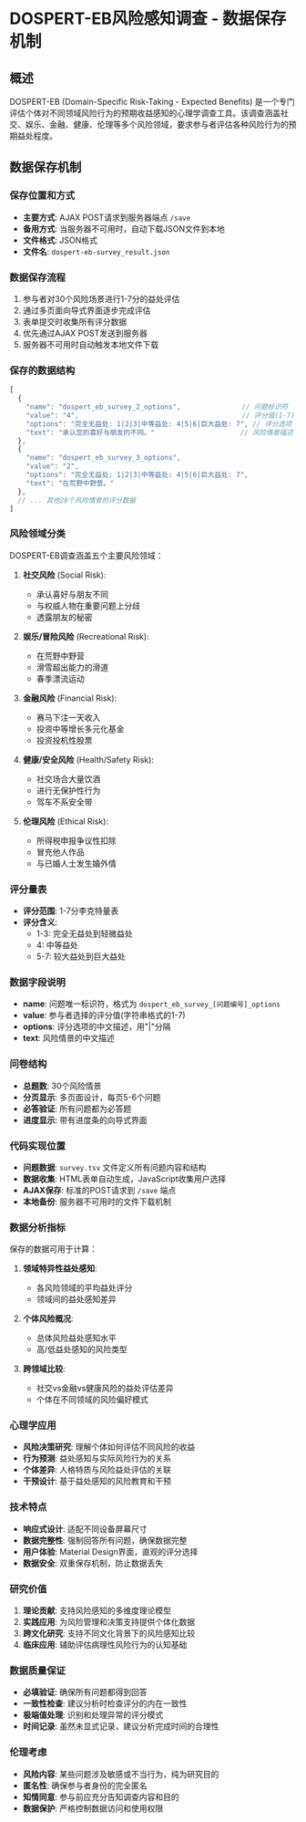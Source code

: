 # DOSPERT-EB风险感知调查 - 数据保存机制

## 概述
DOSPERT-EB (Domain-Specific Risk-Taking - Expected Benefits) 是一个专门评估个体对不同领域风险行为的预期收益感知的心理学调查工具。该调查涵盖社交、娱乐、金融、健康、伦理等多个风险领域，要求参与者评估各种风险行为的预期益处程度。

## 数据保存机制

### 保存位置和方式
- **主要方式**: AJAX POST请求到服务器端点 `/save`
- **备用方式**: 当服务器不可用时，自动下载JSON文件到本地
- **文件格式**: JSON格式
- **文件名**: `dospert-eb-survey_result.json`

### 数据保存流程
1. 参与者对30个风险场景进行1-7分的益处评估
2. 通过多页面向导式界面逐步完成评估
3. 表单提交时收集所有评分数据
4. 优先通过AJAX POST发送到服务器
5. 服务器不可用时自动触发本地文件下载

### 保存的数据结构
```javascript
[
  {
    "name": "dospert_eb_survey_2_options",               // 问题标识符
    "value": "4",                                        // 评分值(1-7)
    "options": "完全无益处: 1|2|3|中等益处: 4|5|6|巨大益处: 7", // 评分选项
    "text": "承认您的喜好与朋友的不同。"                     // 风险情景描述
  },
  {
    "name": "dospert_eb_survey_3_options",
    "value": "2",
    "options": "完全无益处: 1|2|3|中等益处: 4|5|6|巨大益处: 7",
    "text": "在荒野中野营。"
  },
  // ... 其他28个风险情景的评分数据
]
```

### 风险领域分类
DOSPERT-EB调查涵盖五个主要风险领域：

1. **社交风险** (Social Risk):
   - 承认喜好与朋友不同
   - 与权威人物在重要问题上分歧
   - 透露朋友的秘密

2. **娱乐/冒险风险** (Recreational Risk):
   - 在荒野中野营
   - 滑雪超出能力的滑道
   - 春季漂流运动

3. **金融风险** (Financial Risk):
   - 赛马下注一天收入
   - 投资中等增长多元化基金
   - 投资投机性股票

4. **健康/安全风险** (Health/Safety Risk):
   - 社交场合大量饮酒
   - 进行无保护性行为
   - 驾车不系安全带

5. **伦理风险** (Ethical Risk):
   - 所得税申报争议性扣除
   - 冒充他人作品
   - 与已婚人士发生婚外情

### 评分量表
- **评分范围**: 1-7分李克特量表
- **评分含义**:
  - 1-3: 完全无益处到轻微益处
  - 4: 中等益处
  - 5-7: 较大益处到巨大益处

### 数据字段说明
- **name**: 问题唯一标识符，格式为 `dospert_eb_survey_[问题编号]_options`
- **value**: 参与者选择的评分值(字符串格式的1-7)
- **options**: 评分选项的中文描述，用"|"分隔
- **text**: 风险情景的中文描述

### 问卷结构
- **总题数**: 30个风险情景
- **分页显示**: 多页面设计，每页5-6个问题
- **必答验证**: 所有问题都为必答题
- **进度显示**: 带有进度条的向导式界面

### 代码实现位置
- **问题数据**: `survey.tsv` 文件定义所有问题内容和结构
- **数据收集**: HTML表单自动生成，JavaScript收集用户选择
- **AJAX保存**: 标准的POST请求到 `/save` 端点
- **本地备份**: 服务器不可用时的文件下载机制

### 数据分析指标
保存的数据可用于计算：

1. **领域特异性益处感知**:
   - 各风险领域的平均益处评分
   - 领域间的益处感知差异

2. **个体风险概况**:
   - 总体风险益处感知水平
   - 高/低益处感知的风险类型

3. **跨领域比较**:
   - 社交vs金融vs健康风险的益处评估差异
   - 个体在不同领域的风险偏好模式

### 心理学应用
- **风险决策研究**: 理解个体如何评估不同风险的收益
- **行为预测**: 益处感知与实际风险行为的关系
- **个体差异**: 人格特质与风险益处评估的关联
- **干预设计**: 基于益处感知的风险教育和干预

### 技术特点
- **响应式设计**: 适配不同设备屏幕尺寸
- **数据完整性**: 强制回答所有问题，确保数据完整
- **用户体验**: Material Design界面，直观的评分选择
- **数据安全**: 双重保存机制，防止数据丢失

### 研究价值
1. **理论贡献**: 支持风险感知的多维度理论模型
2. **实践应用**: 为风险管理和决策支持提供个体化数据
3. **跨文化研究**: 支持不同文化背景下的风险感知比较
4. **临床应用**: 辅助评估病理性风险行为的认知基础

### 数据质量保证
- **必填验证**: 确保所有问题都得到回答
- **一致性检查**: 建议分析时检查评分的内在一致性
- **极端值处理**: 识别和处理异常的评分模式
- **时间记录**: 虽然未显式记录，建议分析完成时间的合理性

### 伦理考虑
- **风险内容**: 某些问题涉及敏感或不当行为，纯为研究目的
- **匿名性**: 确保参与者身份的完全匿名
- **知情同意**: 参与前应充分告知调查内容和目的
- **数据保护**: 严格控制数据访问和使用权限